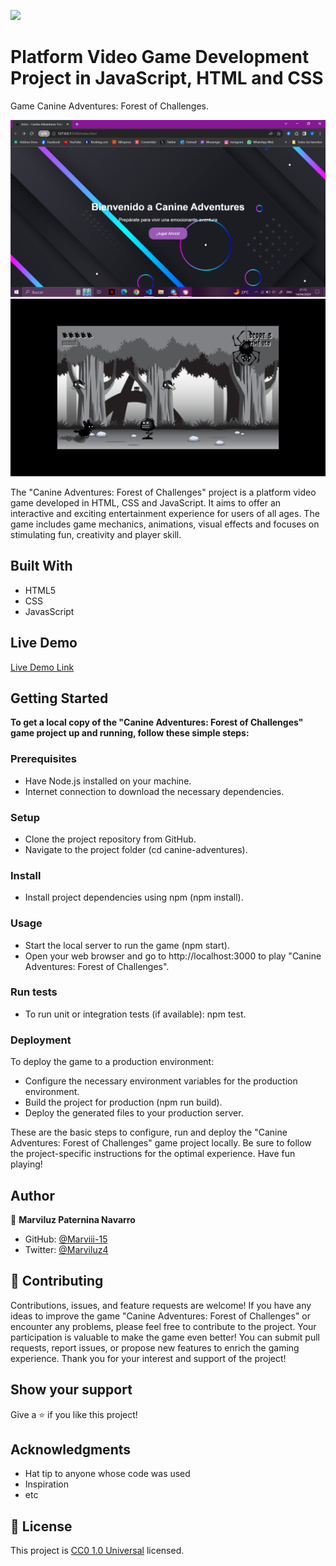 ![](https://img.shields.io/badge/Uneweb-blue)

# Platform Video Game Development Project in JavaScript, HTML and CSS

Game Canine Adventures: Forest of Challenges.

![screenshot](./Adicional1.png)
![screenshot](./Adicional2.png)

The "Canine Adventures: Forest of Challenges" project is a platform video game developed in HTML, CSS and JavaScript. It aims to offer an interactive and exciting entertainment experience for users of all ages. The game includes game mechanics, animations, visual effects and focuses on stimulating fun, creativity and player skill.

## Built With

- HTML5
- CSS
- JavasScript

## Live Demo

[Live Demo Link](https://marviii-15.github.io/Proyect_Game/)


## Getting Started

**To get a local copy of the "Canine Adventures: Forest of Challenges" game project up and running, follow these simple steps:**


### Prerequisites
- Have Node.js installed on your machine.
- Internet connection to download the necessary dependencies.

### Setup
- Clone the project repository from GitHub.
- Navigate to the project folder (cd canine-adventures).

### Install
- Install project dependencies using npm (npm install).

### Usage
- Start the local server to run the game (npm start).
- Open your web browser and go to http://localhost:3000 to play "Canine Adventures: Forest of Challenges".

### Run tests
- To run unit or integration tests (if available): npm test.

### Deployment
To deploy the game to a production environment:
- Configure the necessary environment variables for the production environment.
- Build the project for production (npm run build).
- Deploy the generated files to your production server.

These are the basic steps to configure, run and deploy the "Canine Adventures: Forest of Challenges" game project locally. Be sure to follow the project-specific instructions for the optimal experience. Have fun playing!

## Author

👤 **Marviluz Paternina Navarro**

- GitHub: [@Marviii-15](https://github.com/Marviii-15)
- Twitter: [@Marviluz4](https://twitter.com/Marviluz4)


## 🤝 Contributing

Contributions, issues, and feature requests are welcome! If you have any ideas to improve the game "Canine Adventures: Forest of Challenges" or encounter any problems, please feel free to contribute to the project. Your participation is valuable to make the game even better! You can submit pull requests, report issues, or propose new features to enrich the gaming experience. Thank you for your interest and support of the project!

## Show your support

Give a ⭐️ if you like this project!

## Acknowledgments

- Hat tip to anyone whose code was used
- Inspiration
- etc

## 📝 License

This project is [CC0 1.0 Universal](LICENSE) licensed.